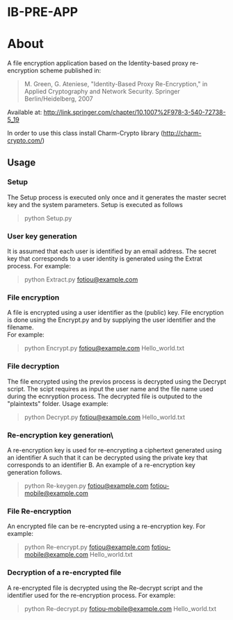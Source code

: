 IB-PRE-APP
===========
# About
A file encryption application based on the Identity-based proxy re-encryption scheme published in:<br/>

> M. Green, G. Ateniese, "Identity-Based Proxy Re-Encryption," in Applied Cryptography and Network Security. Springer Berlin/Heidelberg, 2007<br/>

Available at: http://link.springer.com/chapter/10.1007%2F978-3-540-72738-5_19

In order to use this class install Charm-Crypto library (http://charm-crypto.com/)

## Usage
### Setup
The Setup process is executed only once and it generates the master secret key and
the system parameters. Setup is executed as follows

> python Setup.py

### User key generation
It is assumed that each user is identified by an email address. The secret key
that corresponds to a user identity is generated using the Extrat process. For example:

> python Extract.py fotiou@example.com

### File encryption
A file is encrypted using a user identifier as the (public) key. File encryption is
done using the Encrypt.py and by supplying the user identifier and the filename.\
For example:

> python Encrypt.py fotiou@example.com Hello_world.txt

### File decryption
The file encrypted using the previos process is decrypted using the Decrypt script.
The scipt requires as input the user name and the file name used during the ecnryption process.
The decrypted file is outputed to the "plaintexts" folder. Usage example:

> python Decrypt.py fotiou@example.com Hello_world.txt

### Re-encryption key generation\
A re-encryption key is used for re-encrypting a ciphertext generated using an identifier
A such that it can be decrypted using the private key that corresponds to an 
identifier B. An example of a re-encryption key generation follows.

> python Re-keygen.py fotiou@example.com fotiou-mobile@example.com

### File Re-encryption
An encrypted file can be re-encrypted using a re-encryption key. For example:

> python Re-encrypt.py fotiou@example.com fotiou-mobile@example.com Hello_world.txt

### Decryption of a re-encrypted file
A re-encrypted file is decrypted using the Re-decrypt script and the identifier used
for the re-encryption process. For example:

> python Re-decrypt.py fotiou-mobile@example.com Hello_world.txt 
